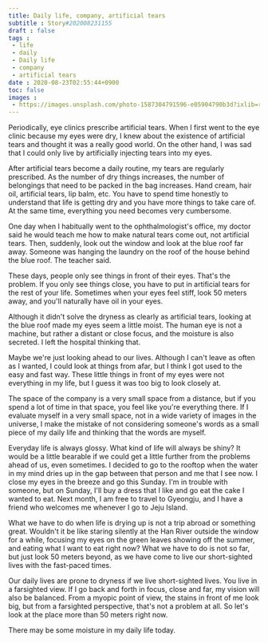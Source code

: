 ```yaml
---
title: Daily life, company, artificial tears
subtitle : Story#202008231155
draft : false
tags :
 - life
 - daily
 - Daily life
 - company
 - artificial tears
date : 2020-08-23T02:55:44+0900
toc: false
images : 
 - https://images.unsplash.com/photo-1587304791596-e05904790b3d?ixlib=rb-1.2.1&q=80&fm=jpg&crop=entropy&cs=tinysrgb&w=1080&fit=max&ixid=eyJhcHBfaWQiOjE1NTU0OX0
---
```


Periodically, eye clinics prescribe artificial tears. When I first went to the eye clinic because my eyes were dry, I knew about the existence of artificial tears and thought it was a really good world. On the other hand, I was sad that I could only live by artificially injecting tears into my eyes.  

After artificial tears become a daily routine, my tears are regularly prescribed. As the number of dry things increases, the number of belongings that need to be packed in the bag increases. Hand cream, hair oil, artificial tears, lip balm, etc. You have to spend time honestly to understand that life is getting dry and you have more things to take care of. At the same time, everything you need becomes very cumbersome.  

One day when I habitually went to the ophthalmologist's office, my doctor said he would teach me how to make natural tears come out, not artificial tears. Then, suddenly, look out the window and look at the blue roof far away. Someone was hanging the laundry on the roof of the house behind the blue roof. The teacher said.  

These days, people only see things in front of their eyes. That's the problem. If you only see things close, you have to put in artificial tears for the rest of your life. Sometimes when your eyes feel stiff, look 50 meters away, and you'll naturally have oil in your eyes.  

Although it didn't solve the dryness as clearly as artificial tears, looking at the blue roof made my eyes seem a little moist. The human eye is not a machine, but rather a distant or close focus, and the moisture is also secreted. I left the hospital thinking that.  

Maybe we're just looking ahead to our lives. Although I can't leave as often as I wanted, I could look at things from afar, but I think I got used to the easy and fast way. These little things in front of my eyes were not everything in my life, but I guess it was too big to look closely at.  

The space of the company is a very small space from a distance, but if you spend a lot of time in that space, you feel like you're everything there. If I evaluate myself in a very small space, not in a wide variety of images in the universe, I make the mistake of not considering someone's words as a small piece of my daily life and thinking that the words are myself.  

Everyday life is always glossy. What kind of life will always be shiny? It would be a little bearable if we could get a little further from the problems ahead of us, even sometimes. I decided to go to the rooftop when the water in my mind dries up in the gap between that person and me that I see now. I close my eyes in the breeze and go this Sunday. I'm in trouble with someone, but on Sunday, I'll buy a dress that I like and go eat the cake I wanted to eat. Next month, I am free to travel to Gyeongju, and I have a friend who welcomes me whenever I go to Jeju Island.  

What we have to do when life is drying up is not a trip abroad or something great. Wouldn't it be like staring silently at the Han River outside the window for a while, focusing my eyes on the green leaves showing off the summer, and eating what I want to eat right now? What we have to do is not so far, but just look 50 meters beyond, as we have come to live our short-sighted lives with the fast-paced times.  

Our daily lives are prone to dryness if we live short-sighted lives. You live in a farsighted view. If I go back and forth in focus, close and far, my vision will also be balanced. From a myopic point of view, the stains in front of me look big, but from a farsighted perspective, that's not a problem at all. So let's look at the place more than 50 meters right now.  

There may be some moisture in my daily life today.  


